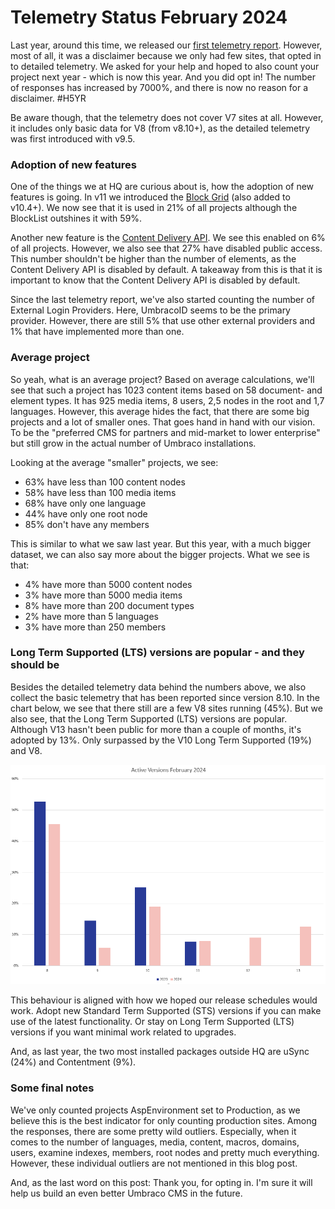 # Telemetry Status February 2024

Last year, around this time, we released our [first telemetry report](https://umbraco.com/blog/how-umbraco-cms-is-used-telemetry-status-february-2023/). However, most of all, it was a disclaimer because we only had few sites, that opted in to detailed telemetry. We asked for your help and hoped to also count your project next year - which is now this year. And you did opt in! The number of responses has increased by 7000%, and there is now no reason for a disclaimer. #H5YR

Be aware though, that the telemetry does not cover V7 sites at all. However, it includes only basic data for V8 (from v8.10+), as the detailed telemetry was first introduced with v9.5.

### Adoption of new features
One of the things we at HQ are curious about is, how the adoption of new features is going. In v11 we introduced the [Block Grid](https://docs.umbraco.com/umbraco-cms/fundamentals/backoffice/property-editors/built-in-umbraco-property-editors/block-editor/block-grid-editor) (also added to v10.4+). We now see that it is used in 21% of all projects although the BlockList outshines it with 59%. 

Another new feature is the [Content Delivery API](https://docs.umbraco.com/umbraco-cms/reference/content-delivery-api). We see this enabled on 6% of all projects. However, we also see that 27% have disabled public access. This number shouldn't be higher than the number of elements, as the Content Delivery API is disabled by default. A takeaway from this is that it is important to know that the Content Delivery API is disabled by default.

Since the last telemetry report, we've also started counting the number of External Login Providers. Here, UmbracoID seems to be the primary provider. However, there are still 5% that use other external providers and 1% that have implemented more than one. 

### Average project
So yeah, what is an average project? Based on average calculations, we'll see that such a project has 1023 content items based on 58 document- and element types. It has 925 media items, 8 users, 2,5 nodes in the root and 1,7 languages. However, this average hides the fact, that there are some big projects and a lot of smaller ones. That goes hand in hand with our vision. To be the "preferred CMS for partners and mid-market to lower enterprise" but still grow in the actual number of Umbraco installations.
  
Looking at the average "smaller" projects, we see:
* 63% have less than 100 content nodes
* 58% have less than 100 media items
* 68% have only one language
* 44% have only one root node
* 85% don't have any members

This is similar to what we saw last year. But this year, with a much bigger dataset, we can also say more about the bigger projects. What we see is that:

* 4% have more than 5000 content nodes
* 3% have more than 5000 media items 
* 8% have more than 200 document types
* 2% have more than 5 languages
* 3% have more than 250 members

### Long Term Supported (LTS) versions are popular - and they should be
Besides the detailed telemetry data behind the numbers above, we also collect the basic telemetry that has been reported since version 8.10. In the chart below, we see that there still are a few V8 sites running (45%). But we also see, that the Long Term Supported (LTS) versions are popular. Although V13 hasn't been public for more than a couple of months, it's adopted by 13%. Only surpassed by the V10 Long Term Supported (19%) and V8.

![Active versions](../assets/active-versions-2024.png)

This behaviour is aligned with how we hoped our release schedules would work. Adopt new Standard Term Supported (STS) versions if you can make use of the latest functionality. Or stay on Long Term Supported (LTS) versions if you want minimal work related to upgrades. 

And, as last year, the two most installed packages outside HQ are uSync (24%) and Contentment (9%).

### Some final notes
We've only counted projects AspEnvironment set to Production, as we believe this is the best indicator for only counting production sites. Among the responses, there are some pretty wild outliers. Especially, when it comes to the number of languages, media, content, macros, domains, users, examine indexes, members, root nodes and pretty much everything. However, these individual outliers are not mentioned in this blog post.

And, as the last word on this post: Thank you, for opting in. I'm sure it will help us build an even better Umbraco CMS in the future.
